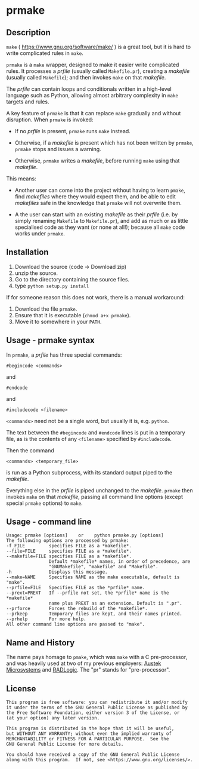 # prmake 

Description
-----------
`make` ( https://www.gnu.org/software/make/ ) is a great tool, 
but it is hard to write complicated rules in `make`.

`prmake` is a `make` wrapper, designed to make it easier write complicated rules.
It processes a *prfile* (usually called `Makefile.pr`),
creating a *makefile* (usually called `Makefile`);
and then invokes `make` on that *makefile*.

The *prfile* can contain loops and conditionals written in a high-level language such as Python,
allowing almost arbitrary complexity in `make` targets and rules.

A key feature of 
`prmake` is that it can replace `make` gradually and without disruption.
When `prmake` is invoked:
- If no *prfile* is present, `prmake` runs `make` instead.

- Otherwise, if a *makefile* is present which has not been written by `prmake`,
  `prmake` stops and issues a warning.

- Otherwise, `prmake` writes a *makefile*,
  before running `make` using that *makefile*.

This means:
- Another user can come into the project without having to learn `pmake`,
find *makefiles* where they would expect them,
and be able to edit *makefiles* safe in the knowledge that `prmake` will not overwrite them.

- A the user can start with an existing *makefile* as their *prfile*
(i.e. by simply renaming `Makefile` to `Makefile.pr`),
and add as much or as little specialised code as they want (or none at all!);
because all `make` code works under `prmake`. 

Installation
------------
1. Download the source (code -> Download zip)
2. unzip the source.
3. Go to the directory containing the source files.
4. type `python setup.py install`

If for someone reason this does not work,
there is a manual workaround:
1. Download the file `prmake`.
2. Ensure that it is executable (`chmod a+x prmake`).
3. Move it to somewhere in your `PATH`.

Usage - prmake syntax
---------------------
In `prmake`, a *prfile* has three special commands:

    #begincode <commands>

and

    #endcode

and

    #includecode <filename>

`<commands>` need not be a single word, but usually it is, e.g. `python`.

The text between the `#begincode` and `#endcode` lines is put in a temporary file,
as is the contents of any `<filename>` specified by `#includecode`.

Then the command

    <commands> <temporary_file>

is run as a Python subprocess,
with its standard output piped to the *makefile*.

Everything else in the *prfile* is piped unchanged to the *makefile*.
`prmake` then invokes `make` on that *makefile*,
passing all command line options (except special `prmake` options) to `make`.

Usage - command line
--------------------

    Usage: prmake [options]    or    python prmake.py [options]
    The following options are processed by prmake:
    -f FILE         specifies FILE as a *makefile*.
    --file=FILE     specifies FILE as a *makefile*.
    --makefile=FILE specifies FILE as a *makefile*.
                    Default *makefile* names, in order of precedence, are
                    "GNUMakefile", "makefile" and "Makefile".
    -h              Displays this message.
    --make=NAME     Specifies NAME as the make executable, default is "make".
    --prfile=FILE   Specifies FILE as the *prfile* name.
    --prext=PREXT   If --prfile not set, the *prfile* name is the *makefile*
                    name plus PREXT as an extension. Default is ".pr".
    --prforce       Forces the rebuild of the *makefile*.
    --prkeep        Temporary files are kept, and their names printed.
    --prhelp        For more help.
    All other command line options are passed to "make".

Name and History
----------------
The name pays homage to `pmake`, which was `make` with a C pre-processor,
and was heavily used at two of my previous employers:
[Austek Microsystems](https://en.wikipedia.org/wiki/Austek_Microsystems)
and [RADLogic](https://www.radlogic.com.au/).
The "pr" stands for "pre-processor".

License
-------
    This program is free software: you can redistribute it and/or modify
    it under the terms of the GNU General Public License as published by
    the Free Software Foundation, either version 3 of the License, or
    (at your option) any later version.

    This program is distributed in the hope that it will be useful,
    but WITHOUT ANY WARRANTY; without even the implied warranty of
    MERCHANTABILITY or FITNESS FOR A PARTICULAR PURPOSE.  See the
    GNU General Public License for more details.

    You should have received a copy of the GNU General Public License
    along with this program.  If not, see <https://www.gnu.org/licenses/>.
